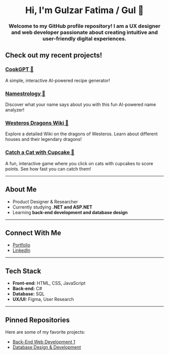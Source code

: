 <h1 align="center">Hi, I'm Gulzar Fatima / Gul 👋</h1>

<h3 align="center">Welcome to my GitHub profile repository! I am a UX designer and web developer passionate about creating intuitive and user-friendly digital experiences.</h3>

## Check out my recent projects!

### [CookGPT 🍳](https://cookgpt-21312859775.us-central1.run.app/)
A simple, interactive AI-powered recipe generator!

### [Namestrology 🔮](https://namestrology-83363002859.us-central1.run.app/)
Discover what your name says about you with this fun AI-powered name analyzer!

### [Westeros Dragons Wiki 🐉](https://gulzarfatima.github.io/Westeros-Dragon-Wiki-/)
Explore a detailed Wiki on the dragons of Westeros. Learn about different houses and their legendary dragons!

### [Catch a Cat with Cupcake 🧁](https://gulzarfatima.github.io/Catch-a-cat-with-cupcake/)
A fun, interactive game where you click on cats with cupcakes to score points. See how fast you can catch them!

---

## About Me  
- Product Designer & Researcher
- Currently studying **.NET and ASP.NET**  
- Learning **back-end development and database design**

---

## Connect With Me  
- [Portfolio](https://gulzarfatima.framer.ai/)  
- [LinkedIn](https://www.linkedin.com/in/gulzarfatima/)

---

## Tech Stack  
- **Front-end:** HTML, CSS, JavaScript  
- **Back-end:** C#  
- **Database:** SQL  
- **UX/UI:** Figma, User Research

---

## Pinned Repositories  
Here are some of my favorite projects:
- [Back-End Web Development 1](https://github.com/GulzarFatima/Back-End-Web-Development-1---HTTP-5125-RNB.git)  
- [Database Design & Development](https://github.com/GulzarFatima/Database-Design-Development---HTTP-5126-0NB.git)
